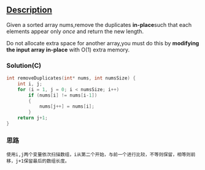 ## [Description](https://leetcode.com/remove-duplicateds-from-sorted-array/description/)

Given a sorted array nums,remove the duplicates **in-place**such that each elements appear only *once* and return the new length.

Do not allocate extra space for another array,you must do this by **modifying the input array in-place** with O(1) extra memory.



### Solution(C)
```c
int removeDuplicates(int* nums, int numsSize) {
    int i, j;
    for (i = 1, j = 0; i < numsSize; i++)
        if (nums[i] != nums[i-1])
        {
            nums[j++] = nums[i];
        }
    return j+1;
}
```

### 思路

    使用i,j两个变量依次扫描数组，i从第二个开始，与前一个进行比较，不等则保留，相等则前移，j+1保留最后的数组长度。
